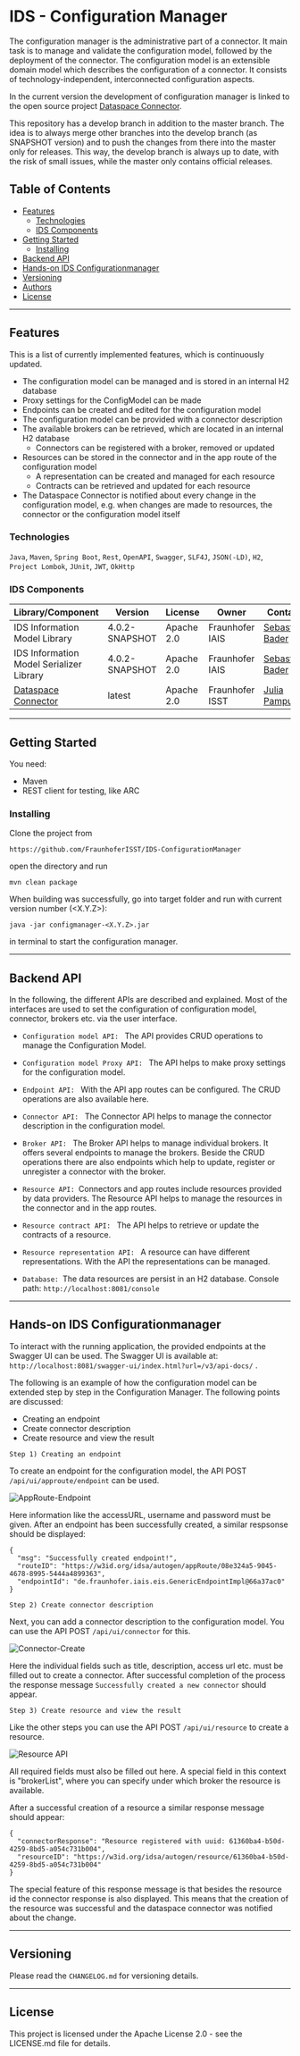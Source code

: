 # IDS - Configuration Manager

The configuration manager is the administrative part of a connector.
It main task is to manage and validate the configuration model,
followed by the deployment of the connector.
The configuration model is an extensible domain model which describes the configuration
of a connector. It consists of technology-independent, interconnected configuration aspects.

In the current version the development of configuration manager is linked to the open source project
[Dataspace Connector](https://github.com/FraunhoferISST/DataspaceConnector).

This repository has a develop branch in addition to the master branch.
The idea is to always merge other branches into the develop branch (as SNAPSHOT version) and to push 
the changes from there into the master only for releases. 
This way, the develop branch is always up to date, with the risk of small issues, 
while the master only contains official releases.

## Table of Contents

<!-- TOC -->
- [Features](#features)
    - [Technologies](#technologies)
    - [IDS Components](#ids-components)
- [Getting Started](#getting-started)
    - [Installing](#installing)
- [Backend API](#backend-api) 
- [Hands-on IDS Configurationmanager](#hands-on-ids-configurationmanager)
- [Versioning](#versioning)
- [Authors](#authors)
- [License](#license)
<!-- TOC -->

---

<a name="features"></a>
## Features

This is a list of currently implemented features, which is continuously updated.

* The configuration model can be managed and is stored in an internal H2 database
* Proxy settings for the ConfigModel can be made
* Endpoints can be created and edited for the configuration model
* The configuration model can be provided with a connector description
* The available brokers can be retrieved, which are located in an internal H2 database
    * Connectors can be registered with a broker, removed or updated
* Resources can be stored in the connector and in the app route of the configuration model
    * A representation can be created and managed for each resource
    * Contracts can be retrieved and updated for each resource
* The Dataspace Connector is notified about every change in the configuration model,
 e.g. when changes are made to resources, the connector or the configuration model itself  


<a name="technologies"></a>
### Technologies
`Java`, `Maven`, `Spring Boot`, `Rest`, `OpenAPI`, `Swagger`, `SLF4J`, `JSON(-LD)`, `H2`, `Project Lombok`, `JUnit`, `JWT`, `OkHttp`  

<a name="IDS Components"></a>
### IDS Components

| Library/Component | Version | License | Owner | Contact |
| ------ | ------ | ------ | ------ | ------ |
| IDS Information Model Library | 4.0.2-SNAPSHOT | Apache 2.0 | Fraunhofer IAIS | [Sebastian Bader](mailto:sebastian.bader@iais.fraunhofer.de) |
| IDS Information Model Serializer Library | 4.0.2-SNAPSHOT | Apache 2.0 | Fraunhofer IAIS | [Sebastian Bader](mailto:sebastian.bader@iais.fraunhofer.de) |
| [Dataspace Connector](https://github.com/FraunhoferISST/DataspaceConnector) | latest | Apache 2.0 | Fraunhofer ISST | [Julia Pampus](mailto:julia.pampus@isst.fraunhofer.de) |
---
<a name="getting-started"></a>
## Getting Started

You need:
* Maven
* REST client for testing, like ARC

<a name="installing"></a>
### Installing

Clone the project from
```
https://github.com/FraunhoferISST/IDS-ConfigurationManager
```
open the directory and run 
```
mvn clean package
```
When building was successfully, go into target folder and run with current version number (<X.Y.Z>):
```
java -jar configmanager-<X.Y.Z>.jar
```
in terminal to start the configuration manager.

---
<a name="backend-api"></a>
## Backend API

In the following, the different APIs are described and explained. Most of the interfaces are used to set the
configuration of configuration model, connector, brokers etc. via the user interface.

*  `Configuration model API: ` The API provides CRUD operations to manage the Configuration Model.
*  `Configuration model Proxy API: ` The API helps to make proxy settings for the configuration model.
*  `Endpoint API: ` With the API app routes can be configured.
                    The CRUD operations are also available here. 
*  `Connector API: ` The Connector API helps to manage the connector description
                     in the configuration model.
*  `Broker API: ` The Broker API helps to manage individual brokers. It offers several endpoints
                  to manage the brokers. Beside the CRUD operations there are also endpoints
                  which help to update, register or unregister a connector with the broker.
*  `Resource API: `Connectors and app routes include resources provided by data providers.
                   The Resource API helps to manage the resources in the connector and in the app routes.
*  `Resource contract API: ` The API helps to retrieve or update the contracts of a resource.
*  `Resource representation API: ` A resource can have different representations.
                                   With the API the representations can be managed.

* `Database: `The data resources are persist in an H2 database.
              Console path: `http://localhost:8081/console`
---
<a name="hands-on-ids-configurationmanager"></a>
## Hands-on IDS Configurationmanager

To interact with the running application, the provided endpoints at the Swagger UI can be used.
The Swagger UI is available at: `http://localhost:8081/swagger-ui/index.html?url=/v3/api-docs/` .

The following is an example of how the configuration model can be extended step by step in the Configuration Manager.
The following points are discussed:

* Creating an endpoint
* Create connector description
* Create resource and view the result

`Step 1) Creating an endpoint`

To create an endpoint for the configuration model, the API POST `/api/ui/approute/endpoint` can be used.

![AppRoute-Endpoint](images/approute-endpoint-api.PNG)

Here information like the accessURL, username and password must be given.
After an endpoint has been successfully created, a similar respsonse should be displayed:
```
{
  "msg": "Successfully created endpoint!",
  "routeID": "https://w3id.org/idsa/autogen/appRoute/08e324a5-9045-4678-8995-5444a4899363",
  "endpointId": "de.fraunhofer.iais.eis.GenericEndpointImpl@66a37ac0"
}
```

`Step 2) Create connector description`

Next, you can add a connector description to the configuration model.
You can use the API POST `/api/ui/connector` for this.

![Connector-Create](images/connector-api.PNG)

Here the individual fields such as title, description, access url etc. must be filled out to create a connector.
After successful completion of the process the response message `Successfully created a new connector` should appear.

`Step 3) Create resource and view the result` 

Like the other steps you can use the API POST `/api/ui/resource` to create a resource.

![Resource API](images/resource-api.PNG)

All required fields must also be filled out here. A special field in this context is "brokerList",
where you can specify under which broker the resource is available.

After a successful creation of a resource a similar response message should appear:
```
{
  "connectorResponse": "Resource registered with uuid: 61360ba4-b50d-4259-8bd5-a054c731b004",
  "resourceID": "https://w3id.org/idsa/autogen/resource/61360ba4-b50d-4259-8bd5-a054c731b004"
}
```
The special feature of this response message is that besides the resource id the connector response is also displayed.
This means that the creation of the resource was successful and the dataspace connector was notified about the change.

---

<a name="versioning"></a>
## Versioning

Please read the `CHANGELOG.md` for versioning details.

---

<a name="license"></a>
## License
This project is licensed under the Apache License 2.0 - see the LICENSE.md file for details.
